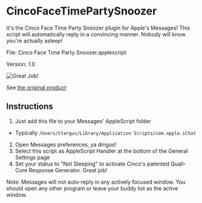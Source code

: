 CincoFaceTimePartySnoozer
=========================

It's the Cinco Face Time Party Snoozer plugin for Apple's Messages! This script will automatically reply in a convincing manner. Nobody will know you're actually asleep!

File: Cinco Face Time Party Snoozer.applescript

Version: 1.0

![Great Job!](http://joecolicch.io/images/cincofacetimepartysnoozer.png)

See [the original product](http://www.youtube.com/watch?v=Tvu2ZI329V4)

Instructions
------------ 
1. Just add this file to your Messages' AppleScript folder
  * Typically `/Users/ttargus/Library/Application Scripts/com.apple.iChat`
2. Open Messages preferences, ya dingus!
3. Select this script as AppleScript Handler at the bottom of the General Settings page
4. Set your status to "Not Sleeping" to activate Cinco's patented Quall-Core Response Generator. Great job!

Note: Messages will not auto-reply in any actively focused window. You should open any other program or leave your buddy list as the active window.	
